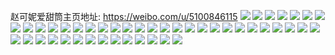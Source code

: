 赵可妮爱甜筒主页地址: https://weibo.com/u/5100846115 
![](https://wx4.sinaimg.cn/mw2000/005zcD5xgy1h9krw2r2x2j31400u0qfz.jpg) 
![](https://wx4.sinaimg.cn/mw2000/005zcD5xgy1h9krw1djrvj30u0140n4e.jpg) 
![](https://wx4.sinaimg.cn/mw2000/005zcD5xgy1h9krw3g83mj31400u0463.jpg) 
![](https://wx4.sinaimg.cn/mw2000/005zcD5xgy1h9krw4vnatj30u0140qdw.jpg) 
![](https://wx4.sinaimg.cn/mw2000/005zcD5xgy1h9krw5x7u7j30u0140499.jpg) 
![](https://wx4.sinaimg.cn/mw2000/005zcD5xgy1h9krw71vlkj30u01407fc.jpg) 
![](https://wx4.sinaimg.cn/mw2000/005zcD5xgy1h9krw85emwj31410u0gvs.jpg) 
![](https://wx4.sinaimg.cn/mw2000/005zcD5xgy1h9krw98lssj30u0140tk1.jpg) 
![](https://wx4.sinaimg.cn/mw2000/005zcD5xgy1h9krwacukzj30u0146n7q.jpg) 
![](https://wx4.sinaimg.cn/mw2000/005zcD5xgy1h9k01xa9jrj30u0140n4o.jpg) 
![](https://wx4.sinaimg.cn/mw2000/005zcD5xgy1h9k01y6l6sj30u0140gth.jpg) 
![](https://wx4.sinaimg.cn/mw2000/005zcD5xgy1h9k01z6g4vj30u0140gta.jpg) 
![](https://wx4.sinaimg.cn/mw2000/005zcD5xgy1h9k020swqjj30u0140ah3.jpg) 
![](https://wx4.sinaimg.cn/mw2000/005zcD5xgy1h9k021ginaj30u0140n46.jpg) 
![](https://wx4.sinaimg.cn/mw2000/005zcD5xgy1h9k0228ajmj30u0140dmu.jpg) 
![](https://wx4.sinaimg.cn/mw2000/005zcD5xgy1h9k0233uofj30u014ch1m.jpg) 
![](https://wx4.sinaimg.cn/mw2000/005zcD5xgy1h9k0204mqzj30u01414dm.jpg) 
![](https://wx4.sinaimg.cn/mw2000/005zcD5xgy1h9k0245i17j31400u0qk4.jpg) 
![](https://wx4.sinaimg.cn/mw2000/005zcD5xgy1h9k0253tetj30u0140teq.jpg) 
![](https://wx4.sinaimg.cn/mw2000/005zcD5xgy1h9k025z8b8j30u0140guj.jpg) 
![](https://wx4.sinaimg.cn/mw2000/005zcD5xgy1h9k0270lrwj30u014010g.jpg) 
![](https://wx4.sinaimg.cn/mw2000/005zcD5xgy1h99e1rb05ej32c0340qv6.jpg) 
![](https://wx4.sinaimg.cn/mw2000/005zcD5xgy1h99e1tdv68j32c03401kz.jpg) 
![](https://wx4.sinaimg.cn/mw2000/005zcD5xgy1h99e1wjnmoj32c0340b2b.jpg) 
![](https://wx4.sinaimg.cn/mw2000/005zcD5xgy1h99e28m5hyj30zo1bkwuw.jpg) 
![](https://wx4.sinaimg.cn/mw2000/005zcD5xgy1h99e1zgd9mj30zo1bkwqf.jpg) 
![](https://wx4.sinaimg.cn/mw2000/005zcD5xgy1h99e2mu6kfj30zo1bkk95.jpg) 
![](https://wx4.sinaimg.cn/mw2000/005zcD5xgy1h99e1z3gp4j30zo1bktin.jpg) 
![](https://wx4.sinaimg.cn/mw2000/005zcD5xgy1h99e1ybgp4j32c0340x6q.jpg) 
![](https://wx4.sinaimg.cn/mw2000/005zcD5xgy1h99e21cpv1j32c0340npf.jpg) 
![](https://wx4.sinaimg.cn/mw2000/005zcD5xgy1h99e22xev8j32c0340u0y.jpg) 
![](https://wx4.sinaimg.cn/mw2000/005zcD5xgy1h99e24wqdyj32c0340kjn.jpg) 
![](https://wx4.sinaimg.cn/mw2000/005zcD5xgy1h99e2bacizj32c03401l1.jpg) 
![](https://wx4.sinaimg.cn/mw2000/005zcD5xgy1h99e1pkudvj32c0340qv5.jpg) 
![](https://wx4.sinaimg.cn/mw2000/005zcD5xgy1h99e2dnm1fj32c03401kz.jpg) 
![](https://wx4.sinaimg.cn/mw2000/005zcD5xgy1h99e2fsn9pj32c03404qq.jpg) 
![](https://wx4.sinaimg.cn/mw2000/005zcD5xgy1h99e2i3l9rj32c0340x6p.jpg) 
![](https://wx4.sinaimg.cn/mw2000/005zcD5xly1h94cxc195uj30u0140wn0.jpg) 
![](https://wx4.sinaimg.cn/mw2000/005zcD5xly1h94cxb462vj30u00u0qdp.jpg) 
![](https://wx4.sinaimg.cn/mw2000/005zcD5xly1h94cx7y0uaj30u0140n59.jpg) 
![](https://wx4.sinaimg.cn/mw2000/005zcD5xly1h94cx3oyg0j30k00u0dk5.jpg) 
![](https://wx4.sinaimg.cn/mw2000/005zcD5xly1h94cx1aw2gj31400u07f5.jpg) 
![](https://wx4.sinaimg.cn/mw2000/005zcD5xly1h94cx7ecuej30u0149gwg.jpg) 
![](https://wx4.sinaimg.cn/mw2000/005zcD5xly1h94cx4a6szj30u0140guy.jpg) 
![](https://wx4.sinaimg.cn/mw2000/005zcD5xly1h94cx8k4h0j30u01407fh.jpg) 
![](https://wx4.sinaimg.cn/mw2000/005zcD5xly1h94cxbjj1bj30u0140qaz.jpg) 
